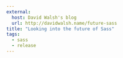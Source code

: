 ```yaml
---
external: 
  host: David Walsh's blog
  url: http://davidwalsh.name/future-sass
title: "Looking into the future of Sass"
tags:
  - sass
  - release
---
```

